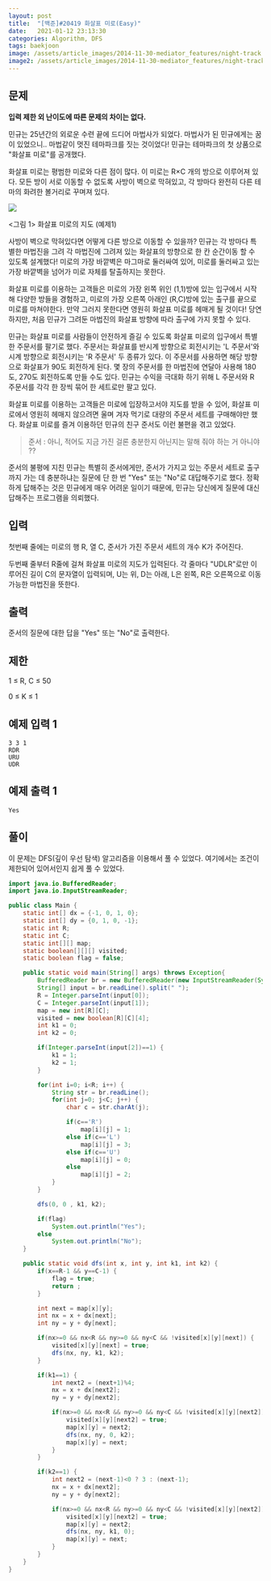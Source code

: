 ```yaml
---
layout: post
title:  "[백준]#20419 화살표 미로(Easy)"
date:   2021-01-12 23:13:30
categories: Algorithm, DFS
tags: baekjoon
image: /assets/article_images/2014-11-30-mediator_features/night-track.JPG
image2: /assets/article_images/2014-11-30-mediator_features/night-track-mobile.JPG
---
```


문제
--------------------

**입력 제한 외 난이도에 따른 문제의 차이는 없다.**

민규는 25년간의 외로운 수련 끝에 드디어 마법사가 되었다. 마법사가 된 민규에게는 꿈이 있었으니.. 마법같이 멋진 테마파크를 짓는 것이었다! 민규는 테마파크의 첫 상품으로 "화살표 미로"를 공개했다.

화살표 미로는 평범한 미로와 다른 점이 많다. 이 미로는 R×C 개의 방으로 이루어져 있다. 모든 방이 서로 이동할 수 없도록 사방이 벽으로 막혀있고, 각 방마다 완전히 다른 테마의 화려한 볼거리로 꾸며져 있다.

![](https://upload.acmicpc.net/72b9fd07-3d6e-48b6-8d83-fc3b1e3133ea/-/preview/)

<그림 1> 화살표 미로의 지도 (예제1)

사방이 벽으로 막혀있다면 어떻게 다른 방으로 이동할 수 있을까? 민규는 각 방마다 특별한 마법진을 그려 각 마법진에 그려져 있는 화살표의 방향으로 한 칸 순간이동 할 수 있도록 설계했다! 미로의 가장 바깥벽은 마그마로 둘러싸여 있어, 미로를 둘러싸고 있는 가장 바깥벽을 넘어가 미로 자체를 탈출하지는 못한다.

화살표 미로를 이용하는 고객들은 미로의 가장 왼쪽 위인 (1,1)방에 있는 입구에서 시작해 다양한 방들을 경험하고, 미로의 가장 오른쪽 아래인 (R,C)방에 있는 출구를 끝으로 미로를 마쳐야한다. 만약 그러지 못한다면 영원히 화살표 미로를 헤매게 될 것이다! 당연하지만, 처음 민규가 그려둔 마법진의 화살표 방향에 따라 출구에 가지 못할 수 있다.

민규는 화살표 미로를 사람들이 안전하게 즐길 수 있도록 화살표 미로의 입구에서 특별한 주문서를 팔기로 했다. 주문서는 화살표를 반시계 방향으로 회전시키는 'L 주문서'와 시계 방향으로 회전시키는 'R 주문서' 두 종류가 있다. 이 주문서를 사용하면 해당 방향으로 화살표가 90도 회전하게 된다. 몇 장의 주문서를 한 마법진에 연달아 사용해 180도, 270도 회전하도록 만들 수도 있다. 민규는 수익을 극대화 하기 위해 L 주문서와 R 주문서를 각각 한 장씩 묶어 한 세트로만 팔고 있다.

화살표 미로를 이용하는 고객들은 미로에 입장하고서야 지도를 받을 수 있어, 화살표 미로에서 영원히 헤매지 않으려면 울며 겨자 먹기로 대량의 주문서 세트를 구매해야만 했다. 화살표 미로를 즐겨 이용하던 민규의 친구 준서도 이런 불편을 겪고 있었다.

>준서 : 아니, 적어도 지금 가진 걸론 충분한지 아닌지는 말해 줘야 하는 거 아니야 ??

준서의 불평에 지친 민규는 특별히 준서에게만, 준서가 가지고 있는 주문서 세트로 출구까지 가는 데 충분하냐는 질문에 단 한 번 "Yes" 또는 "No"로 대답해주기로 했다. 정확하게 답해주는 것은 민규에게 매우 어려운 일이기 때문에, 민규는 당신에게 질문에 대신 답해주는 프로그램을 의뢰했다.

입력
---------------------------

첫번째 줄에는 미로의 행 R, 열 C, 준서가 가진 주문서 세트의 개수 K가 주어진다.

두번째 줄부터 R줄에 걸쳐 화살표 미로의 지도가 입력된다. 각 줄마다 "UDLR"로만 이루어진 길이 C의 문자열이 입력되며, U는 위, D는 아래, L은 왼쪽, R은 오른쪽으로 이동 가능한 마법진을 뜻한다.

출력
----------------

준서의 질문에 대한 답을 "Yes" 또는 "No"로 출력한다.

제한
-----------------

1 ≤ R, C ≤ 50

0 ≤ K ≤ 1

예제 입력 1 
----------------------

```
3 3 1
RDR
URU
UDR
```

예제 출력 1 
------------------------

```
Yes
```

풀이
--------------------------

이 문제는 DFS(깊이 우선 탐색) 알고리즘을 이용해서 풀 수 있었다. 여기에서는 조건이 제한되어 있어서인지 쉽게 풀 수 있었다.

```java
import java.io.BufferedReader;
import java.io.InputStreamReader;

public class Main {
    static int[] dx = {-1, 0, 1, 0};
    static int[] dy = {0, 1, 0, -1};
    static int R;
    static int C;
    static int[][] map;
    static boolean[][][] visited;
    static boolean flag = false;

    public static void main(String[] args) throws Exception{
        BufferedReader br = new BufferedReader(new InputStreamReader(System.in));
        String[] input = br.readLine().split(" ");
        R = Integer.parseInt(input[0]);
        C = Integer.parseInt(input[1]);
        map = new int[R][C];
        visited = new boolean[R][C][4];
        int k1 = 0;
        int k2 = 0;

        if(Integer.parseInt(input[2])==1) {
            k1 = 1;
            k2 = 1;
        }

        for(int i=0; i<R; i++) {
            String str = br.readLine();
            for(int j=0; j<C; j++) {
                char c = str.charAt(j);

                if(c=='R')
                    map[i][j] = 1;
                else if(c=='L')
                    map[i][j] = 3;
                else if(c=='U')
                    map[i][j] = 0;
                else
                    map[i][j] = 2;
            }
        }

        dfs(0, 0 , k1, k2);

        if(flag)
            System.out.println("Yes");
        else
            System.out.println("No");
    }

    public static void dfs(int x, int y, int k1, int k2) {
        if(x==R-1 && y==C-1) {
            flag = true;
            return ;
        }

        int next = map[x][y];
        int nx = x + dx[next];
        int ny = y + dy[next];

        if(nx>=0 && nx<R && ny>=0 && ny<C && !visited[x][y][next]) {
            visited[x][y][next] = true;
            dfs(nx, ny, k1, k2);
        }

        if(k1==1) {
            int next2 = (next+1)%4;
            nx = x + dx[next2];
            ny = y + dy[next2];

            if(nx>=0 && nx<R && ny>=0 && ny<C && !visited[x][y][next2]) {
                visited[x][y][next2] = true;
                map[x][y] = next2;
                dfs(nx, ny, 0, k2);
                map[x][y] = next;
            }
        }

        if(k2==1) {
            int next2 = (next-1)<0 ? 3 : (next-1);
            nx = x + dx[next2];
            ny = y + dy[next2];

            if(nx>=0 && nx<R && ny>=0 && ny<C && !visited[x][y][next2]) {
                visited[x][y][next2] = true;
                map[x][y] = next2;
                dfs(nx, ny, k1, 0);
                map[x][y] = next;
            }
        }
    }
}
```
